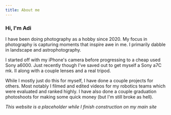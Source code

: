 ```yaml
---
title: About me
---
```


### Hi, I'm Adi 

I have been doing photography as a hobby since 2020. My focus in photography is capturing moments that inspire awe in me. I primarily dabble in landscape and astrophotography. 

I started off with my iPhone's camera before progressing to a cheap used Sony a6000. Just recently though I've saved out to get myself a Sony a7C mk. II along with a couple lenses and a real tripod. 

While I mostly just do this for myself, I have done a couple projects for others. Most notably I filmed and edited videos for my robotics teams which were evaluated and ranked highly. I have also done a couple graduation photoshoots for making some quick money (but I'm still broke as hell).

*This website is a placeholder while I finish construction on my main site*



